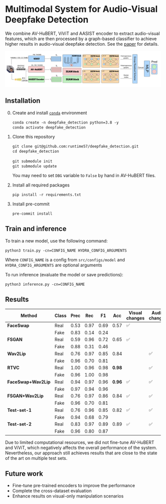 # Multimodal System for Audio-Visual Deepfake Detection

We combine AV-HuBERT, ViViT and AASIST encoder to extract audio-visual features, which are then processed by a graph-based classifier to achieve higher results in audio-visual deepfake detection. See the [paper](https://github.com/runtime57/deepfake_detection/blob/main/paper/Multimodal%20System%20for%20Audio-Visual%20Deepfake%20Detection.pdf) for details.

![Full pipeline illustration](paper/graphics/FullPipeline.png)

## Installation

0. Create and install [`conda`](https://conda.io/projects/conda/en/latest/user-guide/getting-started.html) environment

    ```
    conda create -n deepfake_detection python=3.8 -y
    conda activate deepfake_detection
    ```

1. Clone this repository

    ```
    git clone git@github.com:runtime57/deepfake_detection.git
    cd deepfake_detection

    git submodule init
    git submodule update
    ```

    You may need to set `DBG` variable to `False` by hand in AV-HuBERT files.

2. Install all required packages
    ```
    pip install -r requirements.txt
    ```
3. Install pre-commit
    ```
    pre-commit install
    ```

## Train and inference
 

To train a new model, use the following command:
```
python3 train.py -cn=CONFIG_NAME HYDRA_CONFIG_ARGUMENTS
```
Where `CONFIG_NAME` is a config from `src/configs/model` and `HYDRA_CONFIG_ARGUMENTS` are optional arguments

To run inference (evaluate the model or save predictions):
```
python3 inference.py -cn=CONFIG_NAME
```

## Results

| Method               | Class | Prec | Rec  | F1   | Acc  | Visual changes | Audio changes |
|----------------------|-------|------|------|------|------|----------------|----------------|
| **FaceSwap**         | Real  | 0.53 | 0.97 | 0.69 | 0.57 | ✅             |                |
|                      | Fake  | 0.83 | 0.14 | 0.24 |      |                |                |
| **FSGAN**            | Real  | 0.59 | 0.96 | 0.72 | 0.65 | ✅             |                |
|                      | Fake  | 0.88 | 0.31 | 0.46 |      |                |                |
| **Wav2Lip**          | Real  | 0.76 | 0.97 | 0.85 | 0.84 |                | ✅             |
|                      | Fake  | 0.96 | 0.70 | 0.81 |      |                |                |
| **RTVC**             | Real  | 1.00 | 0.96 | 0.98 | **0.98** |                | ✅             |
|                      | Fake  | 0.96 | 1.00 | 0.98 |      |                |                |
| **FaceSwap+Wav2Lip** | Real  | 0.94 | 0.97 | 0.96 | **0.96** | ✅             | ✅             |
|                      | Fake  | 0.97 | 0.94 | 0.96 |      |                |                |
| **FSGAN+Wav2Lip**    | Real  | 0.76 | 0.97 | 0.86 | 0.84 | ✅             | ✅             |
|                      | Fake  | 0.96 | 0.70 | 0.81 |      |                |                |
| **Test-set-1**       | Real  | 0.76 | 0.96 | 0.85 | 0.82 | ✅             | ✅             |
|                      | Fake  | 0.94 | 0.68 | 0.79 |      |                |                |
| **Test-set-2**       | Real  | 0.83 | 0.97 | 0.89 | 0.89 | ✅             | ✅             |
|                      | Fake  | 0.96 | 0.80 | 0.87 |      |                |                |


Due to limited computational resources, we did not fine-tune AV-HuBERT and ViViT, which negatively affects the overall performance of the system. Nevertheless, our approach still achieves results that are close to the state of the art on multiple test sets.


## Future work

- Fine-tune pre-trained encoders to improve the performance
- Complete the cross-dataset evaluation
- Enhance results on visual-only manipulation scenarios